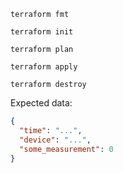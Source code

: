 ```
terraform fmt
```
```
terraform init
```
```
terraform plan
```
```
terraform apply
```
```
terraform destroy
```

Expected data:
```JSON
{
  "time": "...",
  "device": "...",
  "some_measurement": 0
}
```